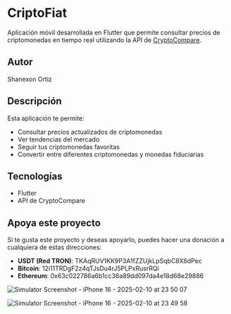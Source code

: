# CriptoFiat

Aplicación móvil desarrollada en Flutter que permite consultar precios de criptomonedas en tiempo real utilizando la API de [CryptoCompare](https://min-api.cryptocompare.com).

## Autor
Shanexon Ortiz

## Descripción
Esta aplicación te permite:
- Consultar precios actualizados de criptomonedas
- Ver tendencias del mercado
- Seguir tus criptomonedas favoritas
- Convertir entre diferentes criptomonedas y monedas fiduciarias

## Tecnologías
- Flutter
- API de CryptoCompare

## Apoya este proyecto

Si te gusta este proyecto y deseas apoyarlo, puedes hacer una donación a cualquiera de estas direcciones:

- **USDT (Red TRON)**: TKAqRUV1KK9P3A1fZZUjkLpSqbC8X8dPec
- **Bitcoin**: 12i11TRDgF2z4qTJsDu4rJ5PLPxRusrRQi
- **Ethereum**: 0x63c022786a6b1cc36a89dd097da4e18d68e29886

![Simulator Screenshot - iPhone 16 - 2025-02-10 at 23 50 07](https://github.com/user-attachments/assets/5dec3917-1f15-47e3-ac6c-83244867e690)

![Simulator Screenshot - iPhone 16 - 2025-02-10 at 23 49 58](https://github.com/user-attachments/assets/a8988367-ef41-4805-84c4-ccf6ab632447)
